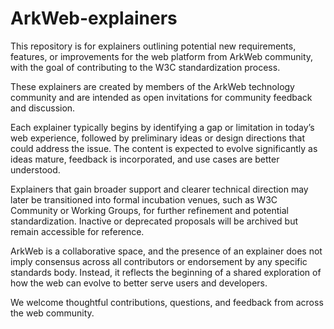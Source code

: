 # ArkWeb-explainers

This repository is for explainers outlining potential new requirements, features, or improvements for the web platform from ArkWeb community, with the goal of contributing to the W3C standardization process. 

These explainers are created by members of the ArkWeb technology community and are intended as open invitations for community feedback and discussion.

Each explainer typically begins by identifying a gap or limitation in today’s web experience, followed by preliminary ideas or design directions that could address the issue. The content is expected to evolve significantly as ideas mature, feedback is incorporated, and use cases are better understood.

Explain­ers that gain broader support and clearer technical direction may later be transitioned into formal incubation venues, such as W3C Community or Working Groups, for further refinement and potential standardization. Inactive or deprecated proposals will be archived but remain accessible for reference.

ArkWeb is a collaborative space, and the presence of an explainer does not imply consensus across all contributors or endorsement by any specific standards body. Instead, it reflects the beginning of a shared exploration of how the web can evolve to better serve users and developers.

We welcome thoughtful contributions, questions, and feedback from across the web community.

